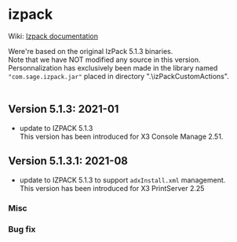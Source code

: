 # izpack
Wiki: <a href="https://izpack.atlassian.net/wiki/spaces/IZPACK/pages/491528/IzPack+5"> Izpack documentation </a><br/>


Were're based on the original IzPack 5.1.3 binaries. <br/>
Note that we have NOT modified any source in this version. <br/>
Personnalization has exclusively been made in the library named `"com.sage.izpack.jar"` placed in directory ".\izPackCustomActions". <br/>
<br/>

## Version 5.1.3: 2021-01

- update to IZPACK 5.1.3 <br/>
  This version has been introduced for X3 Console Manage 2.51. <br/>


## Version 5.1.3.1: 2021-08

- update to IZPACK 5.1.3 to support `adxInstall.xml` management. <br/>
  This version has been introduced for X3 PrintServer 2.25 <br/>


### Misc


### Bug fix


<br/>
